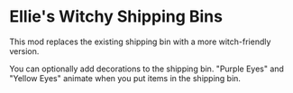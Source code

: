 # Ellie's Witchy Shipping Bins

This mod replaces the existing shipping bin with a more witch-friendly version.

You can optionally add decorations to the shipping bin. "Purple Eyes" and "Yellow Eyes" animate when you put items in the shipping bin.
